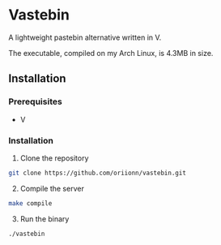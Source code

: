 # Vastebin
A lightweight pastebin alternative written in V. 

The executable, compiled on my Arch Linux, is 4.3MB in size.

## Installation
### Prerequisites
- V

### Installation
1. Clone the repository
```sh
git clone https://github.com/oriionn/vastebin.git
```

2. Compile the server
```sh
make compile
```

3. Run the binary
```sh
./vastebin
```
